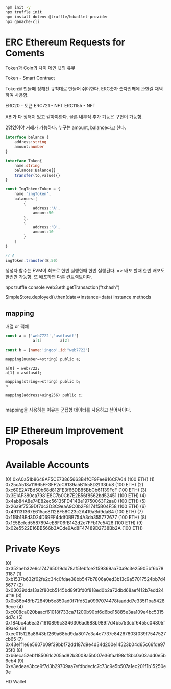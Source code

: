 ```sh
npm init -y
npx truffle init
npm install dotenv @truffle/hdwallet-provider
npx ganache-cli
```





# ERC Ethereum Requests for Coments

Token과 Coin의 차이
메인 넷의 유무

Token - Smart Contract

Token을 만들때 정해진 규칙대로 만들어 줘야한다.
ERC숫자 숫자번째에 관한걸 채택하여 사용함.

ERC20 - 토큰
ERC721 - NFT
ERC1155 - NFT

ABI가 다 정해져 있고 같아야한다. 물론 내부적 추가 기능은 구현이 가능함.

2명있어야 거래가 가능하다.
누구는 amount, balance라고 한다.


```typescript
interface balance {
    address:string
    amount:number
}

interface Token{
    name:string
    balances:Balance[]
    transfer(to,value){}
}

const IngToken:Token = {
    name:'ingToken',
    balances:[
        {
            address:'A',
            amount:50
        },
        {
            address:'B',
            amount:10
        }
    ]
}

// A
ingToken.transfer(B,50)
```

생성자 함수는 EVM이 최초로 한번 실행한때 한번 실행된다. => 배포 할때 한번 배포도 한번만 가능함. 또 배포하면 다른 컨트랙트이다.

npx truffle console
web3.eth.getTransaction("txhash")

SimpleStore.deployed().then(data=>instance=data)
instance.methods

## mapping

배열 or 객체
```js
const a = ['web7722','asdfasdf']
            a[1]        a[2]

const b = {name:'ingoo',id:"web7722"}
```

```solidity
mapping(number=>string) public a;

a[0] = web7722;
a[1] = asdfasdf;

mapping(string=>string) public b;
b

mapping(address>uing256) public c;


```
mapping을 사용하는 이유는 군집형 데이터를 사용하고 싶어서이다.

# EIP Ethereum Improvement Proposals




Available Accounts
==================
(0) 0xA0a51b8648AF5CE73865663B4fCF9Fee916CFA64 (100 ETH)
(1) 0x25cA518a11965FF3FF2cC9139a5B1558D2f33bb8 (100 ETH)
(2) 0xc60E2A7Bd50b68d812FE3f66DB85BbCb61139FcF (100 ETH)
(3) 0x3E1AF380ca7981E8C7b0Cb7E2B56f8562bd52451 (100 ETH)
(4) 0x4ab84A8e74E82ec56135FD414Be19750063F2aa0 (100 ETH)
(5) 0x26a9f7559Df7dc3D3C9eaA9C0b2F8174f5B04F58 (100 ETH)
(6) 0x491131367E615ae8f12BF58C23c2A419aBd9daB4 (100 ETH)
(7) 0x11Bb1BEd3D24D69EF4ddf0BB754A3da355772677 (100 ETH)
(8) 0x1E5Bcfed5587894eE8F06fB142d2e7FFb17e5428 (100 ETH)
(9) 0x02e5522E16BB566b3ACde9Ad8F47489D2738Bb2A (100 ETH)

Private Keys
==================
(0) 0x352aeb32e9c174765019dd78af5febfce2f59369aa70a9c3e25905bf6b783187
(1) 0xb1537b632f62fe2c34c0fdae38bb547b7806a0ed3b13c9a57017524bb7d45677
(2) 0x03039dda13a2f80cb5145bd89f3fd0f818ed0b2a72dbd68aef412b7edd244f19
(3) 0x0b86b48fb72849b5e850ad0f7ffd52a0997074478faaddd7e335f1ba54289ece
(4) 0xc008ca020baacf61018f733ca71200b90bf6d6bd15885e3aa109e4bc5315dd7c
(5) 0x184bc4a6ea371610899c3346306ad688b989f7d4b5753cbf6455c04805f89ae3
(6) 0xee015128a8643bf269a68bd9da8017e3a4e7737e84267803f039f7547527cb65
(7) 0x43e1f1e6e5607b09f39bbf72dd187d9e4d34d200e14523b04d65c66fde9735f0
(8) 0xb6eca52ebf185061c205ad82b3008a5b007e36faa198cf8bc0a03add0e5b6eb4
(9) 0xe3edeae3bce9f7d3b29709aa7efdbdecfc7c73c9e5b507a1ec201f1b15250e9e

HD Wallet